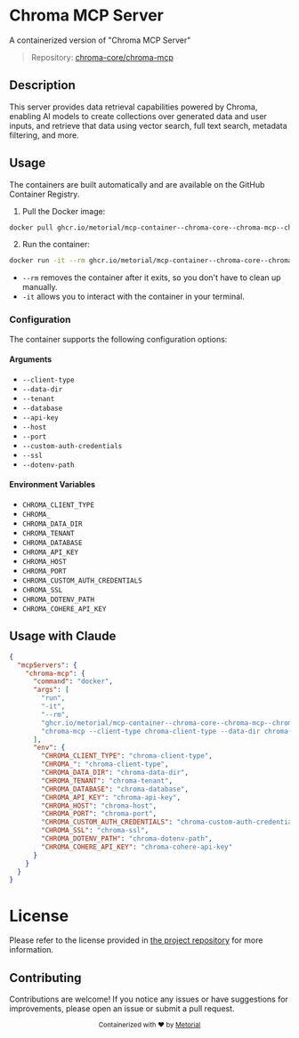 
# Chroma MCP Server

A containerized version of "Chroma MCP Server"

> Repository: [chroma-core/chroma-mcp](https://github.com/chroma-core/chroma-mcp)

## Description

This server provides data retrieval capabilities powered by Chroma, enabling AI models to create collections over generated data and user inputs, and retrieve that data using vector search, full text search, metadata filtering, and more.


## Usage

The containers are built automatically and are available on the GitHub Container Registry.

1. Pull the Docker image:

```bash
docker pull ghcr.io/metorial/mcp-container--chroma-core--chroma-mcp--chroma-mcp
```

2. Run the container:

```bash
docker run -it --rm ghcr.io/metorial/mcp-container--chroma-core--chroma-mcp--chroma-mcp 
```

- `--rm` removes the container after it exits, so you don't have to clean up manually.
- `-it` allows you to interact with the container in your terminal.


### Configuration

The container supports the following configuration options:


#### Arguments

- `--client-type`
- `--data-dir`
- `--tenant`
- `--database`
- `--api-key`
- `--host`
- `--port`
- `--custom-auth-credentials`
- `--ssl`
- `--dotenv-path`



#### Environment Variables

- `CHROMA_CLIENT_TYPE`
- `CHROMA_`
- `CHROMA_DATA_DIR`
- `CHROMA_TENANT`
- `CHROMA_DATABASE`
- `CHROMA_API_KEY`
- `CHROMA_HOST`
- `CHROMA_PORT`
- `CHROMA_CUSTOM_AUTH_CREDENTIALS`
- `CHROMA_SSL`
- `CHROMA_DOTENV_PATH`
- `CHROMA_COHERE_API_KEY`




## Usage with Claude

```json
{
  "mcpServers": {
    "chroma-mcp": {
      "command": "docker",
      "args": [
        "run",
        "-it",
        "--rm",
        "ghcr.io/metorial/mcp-container--chroma-core--chroma-mcp--chroma-mcp",
        "chroma-mcp --client-type chroma-client-type --data-dir chroma-data-dir --tenant chroma-tenant --database chroma-database --api-key chroma-api-key --host chroma-host --port chroma-port --custom-auth-credentials chroma-custom-auth-credentials --ssl chroma-ssl --dotenv-path chroma-dotenv-path"
      ],
      "env": {
        "CHROMA_CLIENT_TYPE": "chroma-client-type",
        "CHROMA_": "chroma-client-type",
        "CHROMA_DATA_DIR": "chroma-data-dir",
        "CHROMA_TENANT": "chroma-tenant",
        "CHROMA_DATABASE": "chroma-database",
        "CHROMA_API_KEY": "chroma-api-key",
        "CHROMA_HOST": "chroma-host",
        "CHROMA_PORT": "chroma-port",
        "CHROMA_CUSTOM_AUTH_CREDENTIALS": "chroma-custom-auth-credentials",
        "CHROMA_SSL": "chroma-ssl",
        "CHROMA_DOTENV_PATH": "chroma-dotenv-path",
        "CHROMA_COHERE_API_KEY": "chroma-cohere-api-key"
      }
    }
  }
}
```

# License

Please refer to the license provided in [the project repository](https://github.com/chroma-core/chroma-mcp) for more information.

## Contributing

Contributions are welcome! If you notice any issues or have suggestions for improvements, please open an issue or submit a pull request.

<div align="center">
  <sub>Containerized with ❤️ by <a href="https://metorial.com">Metorial</a></sub>
</div>
  